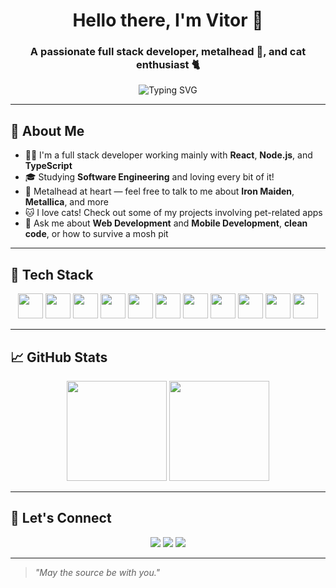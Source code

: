 <h1 align="center">Hello there, I'm Vitor 👋</h1>
<h3 align="center">A passionate full stack developer, metalhead 🤘, and cat enthusiast 🐈</h3>

<p align="center">
  <img src="https://readme-typing-svg.demolab.com?font=Fira+Code&size=22&pause=1000&color=00F7FF&center=true&vCenter=true&width=435&lines=Full+Stack+Developer;React+%7C+Node.js+%7C+TypeScript;Always+learning+something+new!" alt="Typing SVG" />
</p>

---

## 🧠 About Me

- 🧑‍💻 I'm a full stack developer working mainly with **React**, **Node.js**, and **TypeScript**
- 🎓 Studying **Software Engineering** and loving every bit of it!
- 🎵 Metalhead at heart — feel free to talk to me about **Iron Maiden**, **Metallica**, and more
- 🐱 I love cats! Check out some of my projects involving pet-related apps
- 💬 Ask me about **Web Development** and **Mobile Development**, **clean code**, or how to survive a mosh pit

---

## 🧰 Tech Stack

<p align="center">
<img src="https://cdn.jsdelivr.net/gh/devicons/devicon/icons/react/react-original.svg" width="40" height="40"/>
  <img src="https://cdn.jsdelivr.net/gh/devicons/devicon/icons/nodejs/nodejs-original.svg" width="40" height="40"/>
  <img src="https://cdn.jsdelivr.net/gh/devicons/devicon/icons/typescript/typescript-original.svg" width="40" height="40"/>
  <img src="https://cdn.jsdelivr.net/gh/devicons/devicon/icons/javascript/javascript-original.svg" width="40" height="40"/>
  <img src="https://cdn.jsdelivr.net/gh/devicons/devicon/icons/html5/html5-original.svg" width="40" height="40"/>
  <img src="https://cdn.jsdelivr.net/gh/devicons/devicon/icons/css3/css3-original.svg" width="40" height="40"/>
  <img src="https://cdn.jsdelivr.net/gh/devicons/devicon/icons/python/python-original.svg" width="40" height="40"/>
  <img src="https://cdn.jsdelivr.net/gh/devicons/devicon/icons/java/java-original.svg" width="40" height="40"/>
  <img src="https://cdn.jsdelivr.net/gh/devicons/devicon/icons/mysql/mysql-original.svg" width="40" height="40"/>
  <img src="https://cdn.jsdelivr.net/gh/devicons/devicon/icons/git/git-original.svg" width="40" height="40"/>
  <img src="https://cdn.jsdelivr.net/gh/devicons/devicon/icons/linux/linux-original.svg" width="40" height="40"/>
</p>

---

## 📈 GitHub Stats

<p align="center">
  <img src="https://github-readme-stats.vercel.app/api?username=vitto2099&show_icons=true&theme=radical" height="160"/>
  <img src="https://github-readme-stats.vercel.app/api/top-langs/?username=vitto2099mello
    me&layout=compact&theme=radical" height="160"/>
</p>

---

## 🔗 Let's Connect

<p align="center">
  <a href="https://www.linkedin.com/in/vitor-camargo-kunicki-6a426920b/" target="_blank"><img src="https://img.shields.io/badge/-LinkedIn-%230077B5?style=for-the-badge&logo=linkedin&logoColor=white" /></a>
  <a href="mailto:vck987123@gmail.com"><img src="https://img.shields.io/badge/-Email-%23333?style=for-the-badge&logo=gmail&logoColor=white" /></a>
  <a href="https://www.instagram.com/vittogoespunk/" target="_blank"><img src="https://img.shields.io/badge/-Instagram-E4405F?style=for-the-badge&logo=instagram&logoColor=white" /></a>
</p>

---

> *"May the source be with you."*

